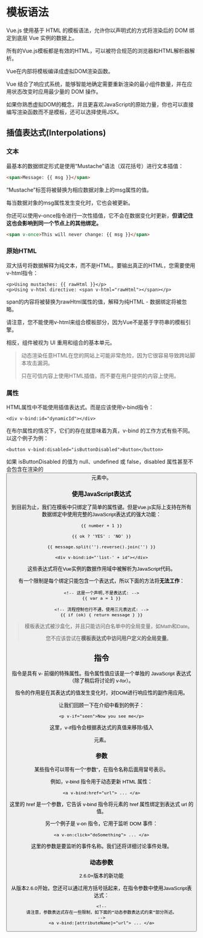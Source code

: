 # 模板语法

Vue.js 使用基于 HTML 的模板语法，允许你以声明式的方式将渲染后的 DOM 绑定到底层 Vue 实例的数据上。

所有的Vue.js模板都是有效的HTML，可以被符合规范的浏览器和HTML解析器解析。

Vue在内部将模板编译成虚拟DOM渲染函数。

Vue 结合了响应式系统，能够智能地确定需要重新渲染的最小组件数量，并在应用状态改变时应用最少量的 DOM 操作。

如果你熟悉虚拟DOM的概念，并且更喜欢JavaScript的原始力量，你也可以直接编写渲染函数而不是模板，还可以选择使用JSX。

## 插值表达式(Interpolations)

### 文本

最基本的数据绑定形式是使用“Mustache”语法（双花括号）进行文本插值：

```html
<span>Message: {{ msg }}</span>
```

“Mustache”标签将被替换为相应数据对象上的msg属性的值。

每当数据对象的msg属性发生变化时，它也会被更新。

你还可以使用v-once指令进行一次性插值，它不会在数据变化时更新，**但请记住这也会影响到同一个节点上的其他绑定。**

```html
<span v-once>This will never change: {{ msg }}</span>
```

### 原始HTML

双大括号将数据解释为纯文本，而不是HTML。要输出真正的HTML，您需要使用v-html指令：

```vue
<p>Using mustaches: {{ rawHtml }}</p>
<p>Using v-html directive: <span v-html="rawHtml"></span></p>
```

span的内容将被替换为rawHtml属性的值，解释为纯HTML - 数据绑定将被忽略。

请注意，您不能使用v-html来组合模板部分，因为Vue不是基于字符串的模板引擎。

相反，组件被视为 UI 重用和组合的基本单元。

>动态渲染任意HTML在您的网站上可能非常危险，因为它很容易导致跨站脚本攻击漏洞。
>
>只在可信内容上使用HTML插值，而不要在用户提供的内容上使用。

### 属性

HTML属性中不能使用插值表达式。而是应该使用v-bind指令：

```vue
<div v-bind:id="dynamicId"></div>
```

在布尔属性的情况下，它们的存在就意味着为真，v-bind 的工作方式有些不同。以这个例子为例：

```vue
<button v-bind:disabled="isButtonDisabled">Button</button>
```

如果 isButtonDisabled 的值为 null、undefined 或 false，disabled 属性甚至不会包含在渲染的 <button> 元素中。

### 使用JavaScript表达式

到目前为止，我们在模板中只绑定了简单的属性键。但是Vue.js实际上支持在所有数据绑定中使用完整的JavaScript表达式的强大功能：

```vue
{{ number + 1 }}

{{ ok ? 'YES' : 'NO' }}

{{ message.split('').reverse().join('') }}

<div v-bind:id="'list-' + id"></div>
```

这些表达式将在Vue实例的数据作用域中被解析为JavaScript代码。

有一个限制是每个绑定只能包含一个表达式，所以下面的方法将**无法工作**：

```vue
<!-- 这是一个声明,不是表达式: -->
{{ var a = 1 }}

<!-- 流程控制也行不通，使用三元表达式: -->
{{ if (ok) { return message } }}
```

>模板表达式被沙盒化，并且只能访问白名单中的全局变量，如Math和Date。
>
>您不应该尝试在**模板表达式中访问用户定义的全局变量**。

## 指令

指令是具有 v- 前缀的特殊属性。指令属性值应该是一个单独的 JavaScript 表达式（除了稍后将讨论的 v-for）。

指令的作用是在其表达式的值发生变化时，对DOM进行响应性的副作用应用。

让我们回顾一下在介绍中看到的例子：

```vue
<p v-if="seen">Now you see me</p>
```

这里，v-if指令会根据表达式的真值来移除/插入<p>元素。

### 参数

某些指令可以带有一个“参数”，在指令名称后面用冒号表示。

例如，v-bind 指令用于动态更新 HTML 属性：

```vue
<a v-bind:href="url"> ... </a>
```

这里的 href 是一个参数，它告诉 v-bind 指令将元素的 href 属性绑定到表达式 url 的值。

另一个例子是 v-on 指令，它用于监听 DOM 事件：

```vue
<a v-on:click="doSomething"> ... </a>
```

这里的参数是要监听的事件名称。我们还将详细讨论事件处理。

### 动态参数

2.6.0+版本的新功能

从版本2.6.0开始，您还可以通过用方括号括起来，在指令参数中使用JavaScript表达式：

```vue
<!--
请注意，参数表达式存在一些限制，如下面的“动态参数表达式约束”部分所述。
-->
<a v-bind:[attributeName]="url"> ... </a>
```


